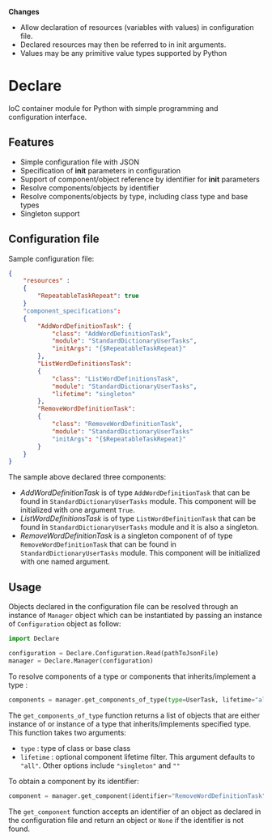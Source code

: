 **Changes**

* Allow declaration of resources (variables with values) in configuration file.
* Declared resources may then be referred to in init arguments.
* Values may be any primitive value types supported by Python

# Declare
IoC container module for Python with simple programming and configuration interface.

## Features

* Simple configuration file with JSON
* Specification of __init__ parameters in configuration
* Support of component/object reference by identifier for __init__ parameters
* Resolve components/objects by identifier
* Resolve components/objects by type, including class type and base types
* Singleton support

## Configuration file

Sample configuration file:

```json
{
	"resources" :
	{
		"RepeatableTaskRepeat": true
	}
	"component_specifications":
	{
		"AddWordDefinitionTask": {
			"class": "AddWordDefinitionTask",
			"module": "StandardDictionaryUserTasks",
			"initArgs": "{$RepeatableTaskRepeat}"
		},
		"ListWordDefinitionsTask":
		{
			"class": "ListWordDefinitionsTask",
			"module": "StandardDictionaryUserTasks",
			"lifetime": "singleton"
		},
		"RemoveWordDefinitionTask":
		{
			"class": "RemoveWordDefinitionTask",
			"module": "StandardDictionaryUserTasks"
			"initArgs": "{$RepeatableTaskRepeat}"
		}
	}
}
```

The sample above declared three components:
* *AddWordDefinitionTask* is of type `AddWordDefinitionTask` that can be found in `StandardDictionaryUserTasks` module. This component will be initialized with one argument `True`.
* *ListWordDefinitionsTask* is of type `ListWordDefinitionTask` that can be found in `StandardDictionaryUserTasks` module and it is also a singleton.
* *RemoveWordDefinitionTask* is a singleton component of of type `RemoveWordDefinitionTask` that can be found in `StandardDictionaryUserTasks` module. This component will be initialized with one named argument. 

## Usage

Objects declared in the configuration file can be resolved through an instance of `Manager` object which can be instantiated by passing an instance of `Configuration` object as follow:
```python
import Declare

configuration = Declare.Configuration.Read(pathToJsonFile)
manager = Declare.Manager(configuration)
```

To resolve components of a type or components that inherits/implement a type :
```python
components = manager.get_components_of_type(type=UserTask, lifetime="all")
```

The `get_components_of_type` function returns a list of objects that are either instance of or instance of a type that inherits/implements specified type. This function takes two arguments:
* `type` : type of class or base class
* `lifetime` : optional component lifetime filter. This argument defaults to `"all"`. Other options include `"singleton"` and `""`

To obtain a component by its identifier:
```python
component = manager.get_component(identifier="RemoveWordDefinitionTask")
```

The `get_component` function accepts an identifier of an object as declared in the configuration file and return an object or `None` if the identifier is not found.
